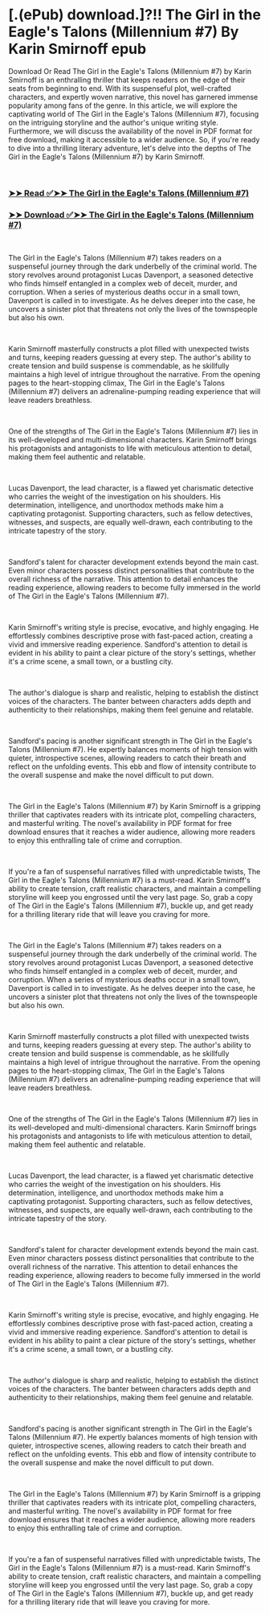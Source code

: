# [.(ePub) download.]?!! The Girl in the Eagle's Talons (Millennium #7) By Karin Smirnoff epub

<p>Download Or Read The Girl in the Eagle's Talons (Millennium #7) by Karin Smirnoff is an enthralling thriller that keeps readers on the edge of their seats from beginning to end. With its suspenseful plot, well-crafted characters, and expertly woven narrative, this novel has garnered immense popularity among fans of the genre. In this article, we will explore the captivating world of The Girl in the Eagle's Talons (Millennium #7), focusing on the intriguing storyline and the author's unique writing style. Furthermore, we will discuss the availability of the novel in PDF format for free download, making it accessible to a wider audience. So, if you're ready to dive into a thrilling literary adventure, let's delve into the depths of The Girl in the Eagle's Talons (Millennium #7) by Karin Smirnoff.</p>
<p>&nbsp;</p>

### [➤➤ Read ✅➤➤ The Girl in the Eagle's Talons (Millennium #7)](https://pdfworldcenter.com/?book=62559931)

### [➤➤ Download ✅➤➤ The Girl in the Eagle's Talons (Millennium #7)](https://pdfworldcenter.com/?book=62559931)

<p>&nbsp;</p>
<p>The Girl in the Eagle's Talons (Millennium #7) takes readers on a suspenseful journey through the dark underbelly of the criminal world. The story revolves around protagonist Lucas Davenport, a seasoned detective who finds himself entangled in a complex web of deceit, murder, and corruption. When a series of mysterious deaths occur in a small town, Davenport is called in to investigate. As he delves deeper into the case, he uncovers a sinister plot that threatens not only the lives of the townspeople but also his own.</p>
<p>&nbsp;</p>
<p>Karin Smirnoff masterfully constructs a plot filled with unexpected twists and turns, keeping readers guessing at every step. The author's ability to create tension and build suspense is commendable, as he skillfully maintains a high level of intrigue throughout the narrative. From the opening pages to the heart-stopping climax, The Girl in the Eagle's Talons (Millennium #7) delivers an adrenaline-pumping reading experience that will leave readers breathless.</p>
<p>&nbsp;</p>
<p>One of the strengths of The Girl in the Eagle's Talons (Millennium #7) lies in its well-developed and multi-dimensional characters. Karin Smirnoff brings his protagonists and antagonists to life with meticulous attention to detail, making them feel authentic and relatable.</p>
<p>&nbsp;</p>
<p>Lucas Davenport, the lead character, is a flawed yet charismatic detective who carries the weight of the investigation on his shoulders. His determination, intelligence, and unorthodox methods make him a captivating protagonist. Supporting characters, such as fellow detectives, witnesses, and suspects, are equally well-drawn, each contributing to the intricate tapestry of the story.</p>
<p>&nbsp;</p>
<p>Sandford's talent for character development extends beyond the main cast. Even minor characters possess distinct personalities that contribute to the overall richness of the narrative. This attention to detail enhances the reading experience, allowing readers to become fully immersed in the world of The Girl in the Eagle's Talons (Millennium #7).</p>
<p>&nbsp;</p>
<p>Karin Smirnoff's writing style is precise, evocative, and highly engaging. He effortlessly combines descriptive prose with fast-paced action, creating a vivid and immersive reading experience. Sandford's attention to detail is evident in his ability to paint a clear picture of the story's settings, whether it's a crime scene, a small town, or a bustling city.</p>
<p>&nbsp;</p>
<p>The author's dialogue is sharp and realistic, helping to establish the distinct voices of the characters. The banter between characters adds depth and authenticity to their relationships, making them feel genuine and relatable.</p>
<p>&nbsp;</p>
<p>Sandford's pacing is another significant strength in The Girl in the Eagle's Talons (Millennium #7). He expertly balances moments of high tension with quieter, introspective scenes, allowing readers to catch their breath and reflect on the unfolding events. This ebb and flow of intensity contribute to the overall suspense and make the novel difficult to put down.</p>
<p>&nbsp;</p>
<p>The Girl in the Eagle's Talons (Millennium #7) by Karin Smirnoff is a gripping thriller that captivates readers with its intricate plot, compelling characters, and masterful writing. The novel's availability in PDF format for free download ensures that it reaches a wider audience, allowing more readers to enjoy this enthralling tale of crime and corruption.</p>
<p>&nbsp;</p>
<p>If you're a fan of suspenseful narratives filled with unpredictable twists, The Girl in the Eagle's Talons (Millennium #7) is a must-read. Karin Smirnoff's ability to create tension, craft realistic characters, and maintain a compelling storyline will keep you engrossed until the very last page. So, grab a copy of The Girl in the Eagle's Talons (Millennium #7), buckle up, and get ready for a thrilling literary ride that will leave you craving for more.</p>
<p>&nbsp;</p>
<p>The Girl in the Eagle's Talons (Millennium #7) takes readers on a suspenseful journey through the dark underbelly of the criminal world. The story revolves around protagonist Lucas Davenport, a seasoned detective who finds himself entangled in a complex web of deceit, murder, and corruption. When a series of mysterious deaths occur in a small town, Davenport is called in to investigate. As he delves deeper into the case, he uncovers a sinister plot that threatens not only the lives of the townspeople but also his own.</p>
<p>&nbsp;</p>
<p>Karin Smirnoff masterfully constructs a plot filled with unexpected twists and turns, keeping readers guessing at every step. The author's ability to create tension and build suspense is commendable, as he skillfully maintains a high level of intrigue throughout the narrative. From the opening pages to the heart-stopping climax, The Girl in the Eagle's Talons (Millennium #7) delivers an adrenaline-pumping reading experience that will leave readers breathless.</p>
<p>&nbsp;</p>
<p>One of the strengths of The Girl in the Eagle's Talons (Millennium #7) lies in its well-developed and multi-dimensional characters. Karin Smirnoff brings his protagonists and antagonists to life with meticulous attention to detail, making them feel authentic and relatable.</p>
<p>&nbsp;</p>
<p>Lucas Davenport, the lead character, is a flawed yet charismatic detective who carries the weight of the investigation on his shoulders. His determination, intelligence, and unorthodox methods make him a captivating protagonist. Supporting characters, such as fellow detectives, witnesses, and suspects, are equally well-drawn, each contributing to the intricate tapestry of the story.</p>
<p>&nbsp;</p>
<p>Sandford's talent for character development extends beyond the main cast. Even minor characters possess distinct personalities that contribute to the overall richness of the narrative. This attention to detail enhances the reading experience, allowing readers to become fully immersed in the world of The Girl in the Eagle's Talons (Millennium #7).</p>
<p>&nbsp;</p>
<p>Karin Smirnoff's writing style is precise, evocative, and highly engaging. He effortlessly combines descriptive prose with fast-paced action, creating a vivid and immersive reading experience. Sandford's attention to detail is evident in his ability to paint a clear picture of the story's settings, whether it's a crime scene, a small town, or a bustling city.</p>
<p>&nbsp;</p>
<p>The author's dialogue is sharp and realistic, helping to establish the distinct voices of the characters. The banter between characters adds depth and authenticity to their relationships, making them feel genuine and relatable.</p>
<p>&nbsp;</p>
<p>Sandford's pacing is another significant strength in The Girl in the Eagle's Talons (Millennium #7). He expertly balances moments of high tension with quieter, introspective scenes, allowing readers to catch their breath and reflect on the unfolding events. This ebb and flow of intensity contribute to the overall suspense and make the novel difficult to put down.</p>
<p>&nbsp;</p>
<p>The Girl in the Eagle's Talons (Millennium #7) by Karin Smirnoff is a gripping thriller that captivates readers with its intricate plot, compelling characters, and masterful writing. The novel's availability in PDF format for free download ensures that it reaches a wider audience, allowing more readers to enjoy this enthralling tale of crime and corruption.</p>
<p>&nbsp;</p>
<p>If you're a fan of suspenseful narratives filled with unpredictable twists, The Girl in the Eagle's Talons (Millennium #7) is a must-read. Karin Smirnoff's ability to create tension, craft realistic characters, and maintain a compelling storyline will keep you engrossed until the very last page. So, grab a copy of The Girl in the Eagle's Talons (Millennium #7), buckle up, and get ready for a thrilling literary ride that will leave you craving for more.</p>
<p>&nbsp;</p>
